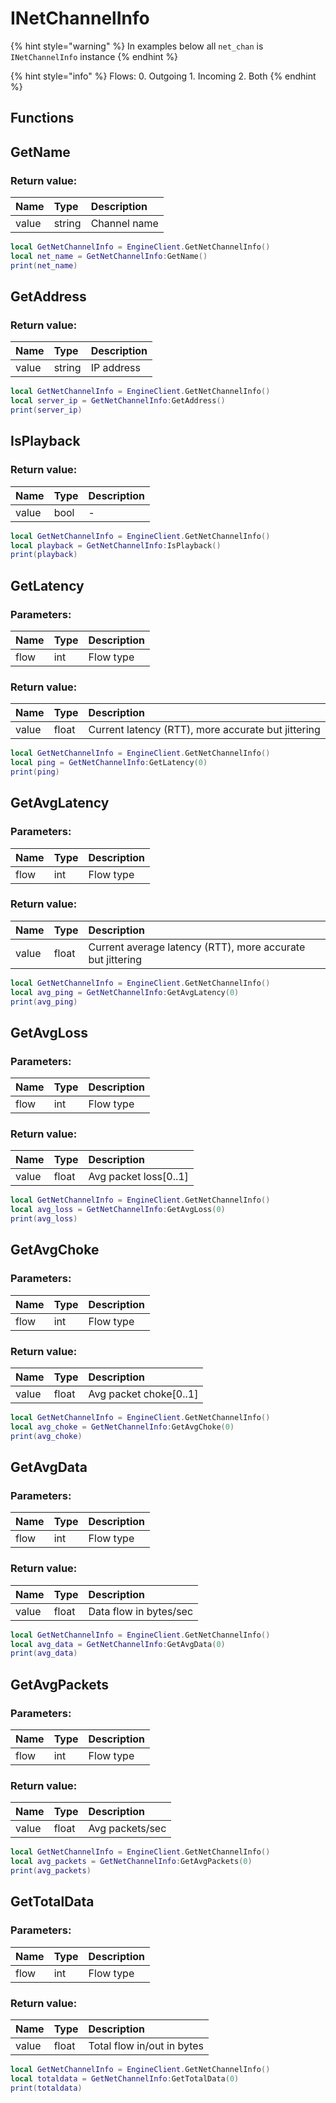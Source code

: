 # INetChannelInfo

{% hint style="warning" %}
In examples below all `net_chan` is `INetChannelInfo` instance
{% endhint %}

{% hint style="info" %}
Flows: 0. Outgoing 1. Incoming 2. Both
{% endhint %}

## Functions

## GetName

### Return value:

| Name | Type | Description |
| :--- | :--- | :--- |
| value | string | Channel name |

```lua
local GetNetChannelInfo = EngineClient.GetNetChannelInfo()
local net_name = GetNetChannelInfo:GetName()
print(net_name)
```

## GetAddress

### Return value:

| Name | Type | Description |
| :--- | :--- | :--- |
| value | string | IP address |

```lua
local GetNetChannelInfo = EngineClient.GetNetChannelInfo()
local server_ip = GetNetChannelInfo:GetAddress()
print(server_ip)
```

## IsPlayback

### Return value:

| Name | Type | Description |
| :--- | :--- | :--- |
| value | bool | - |

```lua
local GetNetChannelInfo = EngineClient.GetNetChannelInfo()
local playback = GetNetChannelInfo:IsPlayback()
print(playback)
```

## GetLatency

### Parameters:

| Name | Type | Description |
| :--- | :--- | :--- |
| flow | int | Flow type |

### Return value:

| Name | Type | Description |
| :--- | :--- | :--- |
| value | float | Current latency \(RTT\), more accurate but jittering |

```lua
local GetNetChannelInfo = EngineClient.GetNetChannelInfo()
local ping = GetNetChannelInfo:GetLatency(0)
print(ping)
```

## GetAvgLatency

### Parameters:

| Name | Type | Description |
| :--- | :--- | :--- |
| flow | int | Flow type |

### Return value:

| Name | Type | Description |
| :--- | :--- | :--- |
| value | float | Current average latency \(RTT\), more accurate but jittering |

```lua
local GetNetChannelInfo = EngineClient.GetNetChannelInfo()
local avg_ping = GetNetChannelInfo:GetAvgLatency(0)
print(avg_ping)
```

## GetAvgLoss

### Parameters:

| Name | Type | Description |
| :--- | :--- | :--- |
| flow | int | Flow type |

### Return value:

| Name | Type | Description |
| :--- | :--- | :--- |
| value | float | Avg packet loss\[0..1\] |

```lua
local GetNetChannelInfo = EngineClient.GetNetChannelInfo()
local avg_loss = GetNetChannelInfo:GetAvgLoss(0)
print(avg_loss)
```

## GetAvgChoke

### Parameters:

| Name | Type | Description |
| :--- | :--- | :--- |
| flow | int | Flow type |

### Return value:

| Name | Type | Description |
| :--- | :--- | :--- |
| value | float | Avg packet choke\[0..1\] |

```lua
local GetNetChannelInfo = EngineClient.GetNetChannelInfo()
local avg_choke = GetNetChannelInfo:GetAvgChoke(0)
print(avg_choke)
```

## GetAvgData

### Parameters:

| Name | Type | Description |
| :--- | :--- | :--- |
| flow | int | Flow type |

### Return value:

| Name | Type | Description |
| :--- | :--- | :--- |
| value | float | Data flow in bytes/sec |

```lua
local GetNetChannelInfo = EngineClient.GetNetChannelInfo()
local avg_data = GetNetChannelInfo:GetAvgData(0)
print(avg_data)
```

## GetAvgPackets

### Parameters:

| Name | Type | Description |
| :--- | :--- | :--- |
| flow | int | Flow type |

### Return value:

| Name | Type | Description |
| :--- | :--- | :--- |
| value | float | Avg packets/sec |

```lua
local GetNetChannelInfo = EngineClient.GetNetChannelInfo()
local avg_packets = GetNetChannelInfo:GetAvgPackets(0)
print(avg_packets)
```

## GetTotalData

### Parameters:

| Name | Type | Description |
| :--- | :--- | :--- |
| flow | int | Flow type |

### Return value:

| Name | Type | Description |
| :--- | :--- | :--- |
| value | float | Total flow in/out in bytes |

```lua
local GetNetChannelInfo = EngineClient.GetNetChannelInfo()
local totaldata = GetNetChannelInfo:GetTotalData(0)
print(totaldata)
```
